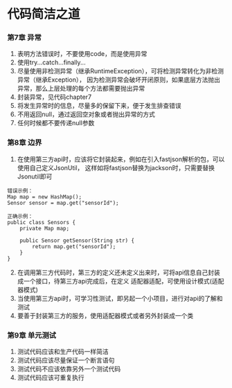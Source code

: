 # 代码简洁之道

### 第7章 异常
1. 表明方法错误时，不要使用code，而是使用异常
2. 使用try...catch...finally...
3. 尽量使用非检测异常（继承RuntimeException），可将检测异常转化为非检测异常（继承Exception），
   因为检测异常会破坏开闭原则，如果底层方法抛出异常，那么上层处理的每个方法都需要抛出异常
4. 封装异常，见代码chapter7
5. 将发生异常时的信息，尽量多的保留下来，便于发生排查错误
6. 不用返回null，通过返回空对象或者抛出异常的方式
7. 任何时候都不要传递null参数

### 第8章 边界
1. 在使用第三方api时，应该将它封装起来，例如在引入fastjson解析的包，可以使用自己定义JsonUtil，
   这样如将fastjson替换为jackson时，只需要替换Jsonutil即可
```
错误示例：
Map map = new HashMap();
Sensor sensor = map.get("sensorId");

正确示例：
public class Sensors {
    private Map map;
    
    public Sensor getSensor(String str) {
        return map.get("sensorId");
    }
}
```
2. 在调用第三方代码时，第三方的定义还未定义出来时，可将api信息自己封装成一个接口，待第三方api完成后，在定义
   适配器适配，可使用设计模式(适配器模式)
3. 当使用第三方api时，可学习性测试，即另起一个小项目，进行对api的了解和测试
4. 要善于封装第三方的服务，使用适配器模式或者另外封装成一个类

### 第9章 单元测试
1. 测试代码应该和生产代码一样简洁
2. 测试代码应该尽量保证一个断言语句
3. 测试代码不应该依靠另外一个测试代码
4. 测试代码应该可重复执行